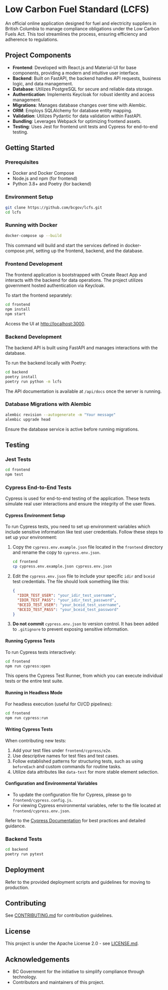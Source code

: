 # Low Carbon Fuel Standard (LCFS)

An official online application designed for fuel and electricity suppliers in British Columbia to manage compliance obligations under the Low Carbon Fuels Act. This tool streamlines the process, ensuring efficiency and adherence to regulations.

## Project Components

- **Frontend**: Developed with React.js and Material-UI for base components, providing a modern and intuitive user interface.
- **Backend**: Built on FastAPI, the backend handles API requests, business logic, and data management.
- **Database**: Utilizes PostgreSQL for secure and reliable data storage.
- **Authentication**: Implements Keycloak for robust identity and access management.
- **Migrations**: Manages database changes over time with Alembic.
- **ORM**: Employs SQLAlchemy for database entity mapping.
- **Validation**: Utilizes Pydantic for data validation within FastAPI.
- **Bundling**: Leverages Webpack for optimizing frontend assets.
- **Testing**: Uses Jest for frontend unit tests and Cypress for end-to-end testing.

## Getting Started

### Prerequisites

- Docker and Docker Compose
- Node.js and npm (for frontend)
- Python 3.8+ and Poetry (for backend)

### Environment Setup

```bash
git clone https://github.com/bcgov/lcfs.git
cd lcfs
```

### Running with Docker

```bash
docker-compose up --build
```

This command will build and start the services defined in docker-compose.yml, setting up the frontend, backend, and the database.

### Frontend Development

The frontend application is bootstrapped with Create React App and interacts with the backend for data operations. 
The project utilizes government hosted authentication via Keycloak.

To start the frontend separately:

```bash
cd frontend
npm install
npm start
```

Access the UI at [http://localhost:3000](http://localhost:3000).

### Backend Development

The backend API is built using FastAPI and manages interactions with the database.

To run the backend locally with Poetry:

```bash
cd backend
poetry install
poetry run python -m lcfs
```

The API documentation is available at `/api/docs` once the server is running.

### Database Migrations with Alembic

```bash
alembic revision --autogenerate -m "Your message"
alembic upgrade head
```

Ensure the database service is active before running migrations.

## Testing

### Jest Tests

```bash
cd frontend
npm test
```

### Cypress End-to-End Tests

Cypress is used for end-to-end testing of the application. These tests simulate real user interactions and ensure the integrity of the user flows.

#### Cypress Environment Setup

To run Cypress tests, you need to set up environment variables which include sensitive information like test user credentials. Follow these steps to set up your environment:

1. Copy the `cypress.env.example.json` file located in the `frontend` directory and rename the copy to `cypress.env.json`.
   
   ```bash
   cd frontend
   cp cypress.env.example.json cypress.env.json
   ```

2. Edit the `cypress.env.json` file to include your specific `idir` and `bceid` test credentials. The file should look something like this:

   ```json
   {
     "IDIR_TEST_USER": "your_idir_test_username",
     "IDIR_TEST_PASS": "your_idir_test_password",
     "BCEID_TEST_USER": "your_bceid_test_username",
     "BCEID_TEST_PASS": "your_bceid_test_password"
   }
   ```

3. **Do not commit** `cypress.env.json` to version control. It has been added to `.gitignore` to prevent exposing sensitive information.

#### Running Cypress Tests

To run Cypress tests interactively:

```bash
cd frontend
npm run cypress:open
```

This opens the Cypress Test Runner, from which you can execute individual tests or the entire test suite.

#### Running in Headless Mode

For headless execution (useful for CI/CD pipelines):

```bash
cd frontend
npm run cypress:run
```

#### Writing Cypress Tests

When contributing new tests:

1. Add your test files under `frontend/cypress/e2e`.
2. Use descriptive names for test files and test cases.
3. Follow established patterns for structuring tests, such as using `beforeEach` and custom commands for routine tasks.
4. Utilize data attributes like `data-test` for more stable element selection.

#### Configuration and Environmental Variables
- To update the configuration file for Cypress, please go to `frontend/cypress.config.js`.
- For viewing Cypress environmental variables, refer to the file located at `frontend/cypress.env.json`.

Refer to the [Cypress Documentation](https://docs.cypress.io) for best practices and detailed guidance.

### Backend Tests

```bash
cd backend
poetry run pytest
```

## Deployment

Refer to the provided deployment scripts and guidelines for moving to production.

## Contributing

See [CONTRIBUTING.md](CONTRIBUTING.md) for contribution guidelines.

## License

This project is under the Apache License 2.0 - see [LICENSE.md](LICENSE.md).

## Acknowledgements

- BC Government for the initiative to simplify compliance through technology.
- Contributors and maintainers of this project.
